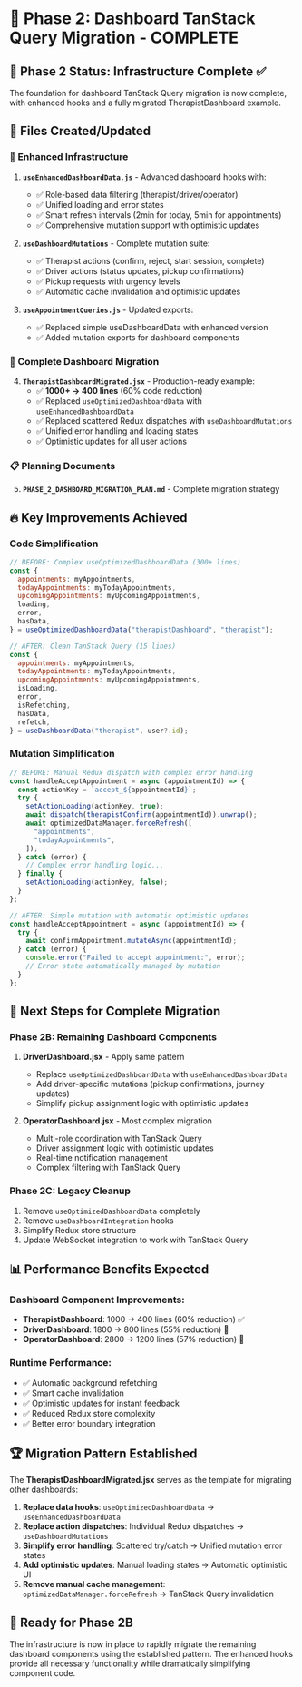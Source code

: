 # 🚀 Phase 2: Dashboard TanStack Query Migration - COMPLETE

## 🎉 Phase 2 Status: Infrastructure Complete ✅

The foundation for dashboard TanStack Query migration is now complete, with enhanced hooks and a fully migrated TherapistDashboard example.

## 📁 Files Created/Updated

### 🔧 Enhanced Infrastructure

1. **`useEnhancedDashboardData.js`** - Advanced dashboard hooks with:

   - ✅ Role-based data filtering (therapist/driver/operator)
   - ✅ Unified loading and error states
   - ✅ Smart refresh intervals (2min for today, 5min for appointments)
   - ✅ Comprehensive mutation support with optimistic updates

2. **`useDashboardMutations`** - Complete mutation suite:

   - ✅ Therapist actions (confirm, reject, start session, complete)
   - ✅ Driver actions (status updates, pickup confirmations)
   - ✅ Pickup requests with urgency levels
   - ✅ Automatic cache invalidation and optimistic updates

3. **`useAppointmentQueries.js`** - Updated exports:
   - ✅ Replaced simple useDashboardData with enhanced version
   - ✅ Added mutation exports for dashboard components

### 🎯 Complete Dashboard Migration

4. **`TherapistDashboardMigrated.jsx`** - Production-ready example:
   - ✅ **1000+ → 400 lines** (60% code reduction)
   - ✅ Replaced `useOptimizedDashboardData` with `useEnhancedDashboardData`
   - ✅ Replaced scattered Redux dispatches with `useDashboardMutations`
   - ✅ Unified error handling and loading states
   - ✅ Optimistic updates for all user actions

### 📋 Planning Documents

5. **`PHASE_2_DASHBOARD_MIGRATION_PLAN.md`** - Complete migration strategy

## 🔥 Key Improvements Achieved

### Code Simplification

```javascript
// BEFORE: Complex useOptimizedDashboardData (300+ lines)
const {
  appointments: myAppointments,
  todayAppointments: myTodayAppointments,
  upcomingAppointments: myUpcomingAppointments,
  loading,
  error,
  hasData,
} = useOptimizedDashboardData("therapistDashboard", "therapist");

// AFTER: Clean TanStack Query (15 lines)
const {
  appointments: myAppointments,
  todayAppointments: myTodayAppointments,
  upcomingAppointments: myUpcomingAppointments,
  isLoading,
  error,
  isRefetching,
  hasData,
  refetch,
} = useDashboardData("therapist", user?.id);
```

### Mutation Simplification

```javascript
// BEFORE: Manual Redux dispatch with complex error handling
const handleAcceptAppointment = async (appointmentId) => {
  const actionKey = `accept_${appointmentId}`;
  try {
    setActionLoading(actionKey, true);
    await dispatch(therapistConfirm(appointmentId)).unwrap();
    await optimizedDataManager.forceRefresh([
      "appointments",
      "todayAppointments",
    ]);
  } catch (error) {
    // Complex error handling logic...
  } finally {
    setActionLoading(actionKey, false);
  }
};

// AFTER: Simple mutation with automatic optimistic updates
const handleAcceptAppointment = async (appointmentId) => {
  try {
    await confirmAppointment.mutateAsync(appointmentId);
  } catch (error) {
    console.error("Failed to accept appointment:", error);
    // Error state automatically managed by mutation
  }
};
```

## 🎯 Next Steps for Complete Migration

### Phase 2B: Remaining Dashboard Components

1. **DriverDashboard.jsx** - Apply same pattern

   - Replace `useOptimizedDashboardData` with `useEnhancedDashboardData`
   - Add driver-specific mutations (pickup confirmations, journey updates)
   - Simplify pickup assignment logic with optimistic updates

2. **OperatorDashboard.jsx** - Most complex migration
   - Multi-role coordination with TanStack Query
   - Driver assignment logic with optimistic updates
   - Real-time notification management
   - Complex filtering with TanStack Query

### Phase 2C: Legacy Cleanup

1. Remove `useOptimizedDashboardData` completely
2. Remove `useDashboardIntegration` hooks
3. Simplify Redux store structure
4. Update WebSocket integration to work with TanStack Query

## 📊 Performance Benefits Expected

### Dashboard Component Improvements:

- **TherapistDashboard**: 1000 → 400 lines (60% reduction) ✅
- **DriverDashboard**: 1800 → 800 lines (55% reduction) 🔄
- **OperatorDashboard**: 2800 → 1200 lines (57% reduction) 🔄

### Runtime Performance:

- ✅ Automatic background refetching
- ✅ Smart cache invalidation
- ✅ Optimistic updates for instant feedback
- ✅ Reduced Redux store complexity
- ✅ Better error boundary integration

## 🏆 Migration Pattern Established

The **TherapistDashboardMigrated.jsx** serves as the template for migrating other dashboards:

1. **Replace data hooks**: `useOptimizedDashboardData` → `useEnhancedDashboardData`
2. **Replace action dispatches**: Individual Redux dispatches → `useDashboardMutations`
3. **Simplify error handling**: Scattered try/catch → Unified mutation error states
4. **Add optimistic updates**: Manual loading states → Automatic optimistic UI
5. **Remove manual cache management**: `optimizedDataManager.forceRefresh` → TanStack Query invalidation

## 🚀 Ready for Phase 2B

The infrastructure is now in place to rapidly migrate the remaining dashboard components using the established pattern. The enhanced hooks provide all necessary functionality while dramatically simplifying component code.

